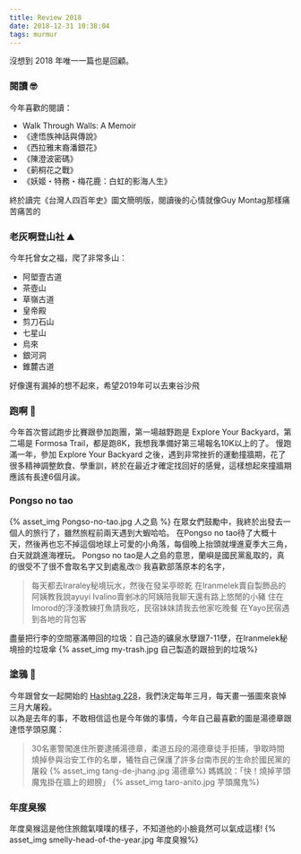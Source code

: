 ```yaml
---
title: Review 2018
date: 2018-12-31 10:38:04
tags: murmur
---
```

沒想到 2018 年唯一一篇也是回顧。
<!--more-->
### 閱讀 🤓
今年喜歡的閱讀：
* Walk Through Walls: A Memoir
* 《達悟族神話與傳說》
* 《西拉雅末裔潘銀花》
* 《陳澄波密碼》
* 《莿桐花之戰》
* 《妖姬・特務・梅花鹿：白虹的影海人生》

終於讀完《台灣人四百年史》圖文簡明版，閱讀後的心情就像Guy Montag那樣痛苦痛苦的

### 老灰啊登山社 ⛰
今年托曾女之福，爬了非常多山：
* 阿塱壹古道
* 茶壺山
* 草嶺古道
* 皇帝殿
* 剪刀石山
* 七星山
* 烏來
* 銀河洞
* 錐麓古道

好像還有漏掉的想不起來，希望2019年可以去東谷沙飛

### 跑啊 👟
今年首次嘗試跑步比賽跟參加跑團，第一場越野跑是 Explore Your Backyard，第二場是 Formosa Trail，都是跑8K，我想我準備好第三場報名10K以上的了。
慢跑滿一年，參加 Explore Your Backyard 之後，遇到非常挫折的運動撞牆期，花了很多精神調整飲食、學重訓，終於在最近才確定找回好的感覺，這樣想起來撞牆期應該有長達6個月誒。

### Pongso no tao
{% asset_img Pongso-no-tao.jpg 人之島 %}
在眾女們鼓勵中，我終於出發去一個人的旅行了，雖然旅程前兩天遇到大蝦哈哈。
在Pongso no tao待了大概十天，然後再也忘不掉這個地球上可愛的小角落，每個晚上抬頭就埋進夏季大三角，白天就跳進海裡玩。
Pongso no tao是人之島的意思，蘭嶼是國民黨亂取的，真的很受不了很不會取名字又到處亂改🙄
我喜歡部落原本的名字，
> 每天都去Iraraley秘境玩水，然後在發呆亭晾乾
在Iranmelek賣自製飾品的阿姨教我說ayuyi
Ivalino賣剉冰的阿姨陪我聊天還有路上悠閒的小豬
住在Imorod的浮淺教練打魚請我吃，民宿妹妹請我去他家吃晚餐
在Yayo民宿遇到各地的背包客
</blockquote>
盡量把行李的空間塞滿帶回的垃圾：自己造的礦泉水孽跟7-11孽，在Iranmelek秘境撿的垃圾傘
{% asset_img  my-trash.jpg 自己製造的跟撿到的垃圾%}

### 塗鴉 🎨
今年跟曾女一起開始的 <a href="https://hashtag228.tw" target="_blank" rel="external">Hashtag 228</a>，我們決定每年三月，每天畫一張圖來哀悼三月大屠殺。<br>以為是去年的事，不敢相信這也是今年做的事情，今年自己最喜歡的圖是湯德章跟達悟芋頭惡魔：

> 30名憲警闖進住所要逮捕湯德章，柔道五段的湯德章徒手拒捕，爭取時間燒掉參與治安工作的名單，犧牲自己保護了許多台南市民的生命於國民黨的屠殺
{% asset_img tang-de-jhang.jpg 湯德章%}
媽媽說：「快！燒掉芋頭魔鬼掛在牆上的翅膀」
{% asset_img taro-anito.jpg 芋頭魔鬼%}

### 年度臭猴
年度臭猴這是他住旅館氣噗噗的樣子，不知道他的小臉竟然可以氣成這樣!
{% asset_img smelly-head-of-the-year.jpg 年度臭猴%}
